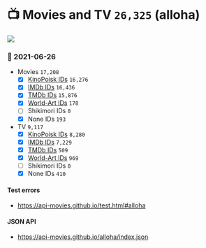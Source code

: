 # :tv: Movies and TV `26,325` (alloha)

<a href="https://API-Movies.github.io"><img src="https://API-Movies.github.io/banner.png?cache"></a>

### :date: 2021-06-26
- Movies `17,208`
  - [x] <a href="https://API-Movies.github.io/alloha/movie_kinopoisk_ids.json">KinoPoisk IDs</a> `16,276`
  - [x] <a href="https://API-Movies.github.io/alloha/movie_imdb_ids.json">IMDb IDs</a> `16,436`
  - [x] <a href="https://API-Movies.github.io/alloha/movie_tmdb_ids.json">TMDb IDs</a> `15,876`
  - [x] <a href="https://API-Movies.github.io/alloha/movie_world_art_ids.json">World-Art IDs</a> `178`
  - [ ] Shikimori IDs `0`
  - [x] None IDs `193`
- TV `9,117`
  - [x] <a href="https://API-Movies.github.io/alloha/tv_kinopoisk_ids.json">KinoPoisk IDs</a> `8,280`
  - [x] <a href="https://API-Movies.github.io/alloha/tv_imdb_ids.json">IMDb IDs</a> `7,229`
  - [x] <a href="https://API-Movies.github.io/alloha/tv_tmdb_ids.json">TMDb IDs</a> `509`
  - [x] <a href="https://API-Movies.github.io/alloha/tv_world_art_ids.json">World-Art IDs</a> `969`
  - [ ] Shikimori IDs `0`
  - [x] None IDs `410`
#### Test errors
- <a href='https://api-movies.github.io/test.html#alloha'>https://api-movies.github.io/test.html#alloha</a>
#### JSON API
- <a href='https://api-movies.github.io/alloha/index.json'>https://api-movies.github.io/alloha/index.json</a>
